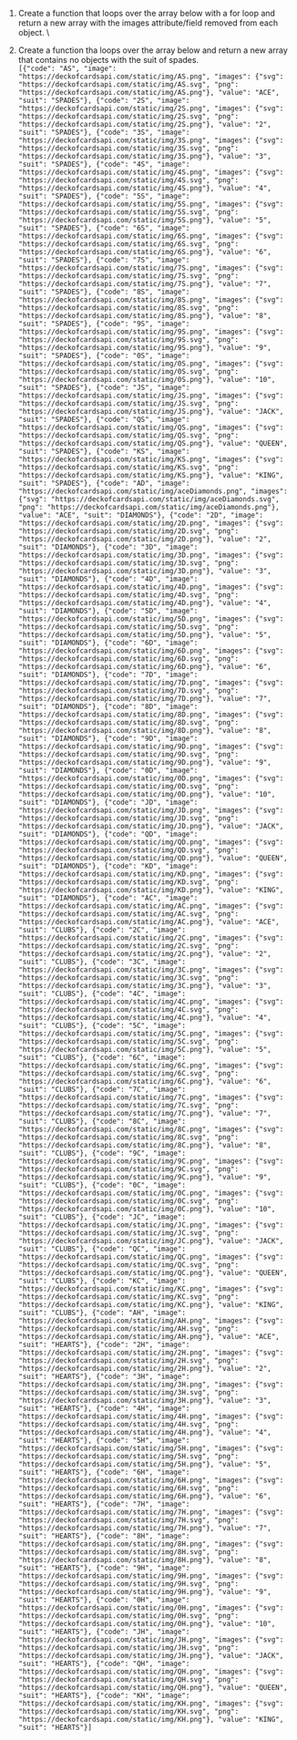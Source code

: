 1. Create a function that loops over the array below with a for loop and return a new array with the images attribute/field removed from each object. \

2. Create a function tha loops over the array below and return a new array that contains no objects with the suit of  spades.\
```[{"code": "AS", "image": "https://deckofcardsapi.com/static/img/AS.png", "images": {"svg": "https://deckofcardsapi.com/static/img/AS.svg", "png": "https://deckofcardsapi.com/static/img/AS.png"}, "value": "ACE", "suit": "SPADES"}, {"code": "2S", "image": "https://deckofcardsapi.com/static/img/2S.png", "images": {"svg": "https://deckofcardsapi.com/static/img/2S.svg", "png": "https://deckofcardsapi.com/static/img/2S.png"}, "value": "2", "suit": "SPADES"}, {"code": "3S", "image": "https://deckofcardsapi.com/static/img/3S.png", "images": {"svg": "https://deckofcardsapi.com/static/img/3S.svg", "png": "https://deckofcardsapi.com/static/img/3S.png"}, "value": "3", "suit": "SPADES"}, {"code": "4S", "image": "https://deckofcardsapi.com/static/img/4S.png", "images": {"svg": "https://deckofcardsapi.com/static/img/4S.svg", "png": "https://deckofcardsapi.com/static/img/4S.png"}, "value": "4", "suit": "SPADES"}, {"code": "5S", "image": "https://deckofcardsapi.com/static/img/5S.png", "images": {"svg": "https://deckofcardsapi.com/static/img/5S.svg", "png": "https://deckofcardsapi.com/static/img/5S.png"}, "value": "5", "suit": "SPADES"}, {"code": "6S", "image": "https://deckofcardsapi.com/static/img/6S.png", "images": {"svg": "https://deckofcardsapi.com/static/img/6S.svg", "png": "https://deckofcardsapi.com/static/img/6S.png"}, "value": "6", "suit": "SPADES"}, {"code": "7S", "image": "https://deckofcardsapi.com/static/img/7S.png", "images": {"svg": "https://deckofcardsapi.com/static/img/7S.svg", "png": "https://deckofcardsapi.com/static/img/7S.png"}, "value": "7", "suit": "SPADES"}, {"code": "8S", "image": "https://deckofcardsapi.com/static/img/8S.png", "images": {"svg": "https://deckofcardsapi.com/static/img/8S.svg", "png": "https://deckofcardsapi.com/static/img/8S.png"}, "value": "8", "suit": "SPADES"}, {"code": "9S", "image": "https://deckofcardsapi.com/static/img/9S.png", "images": {"svg": "https://deckofcardsapi.com/static/img/9S.svg", "png": "https://deckofcardsapi.com/static/img/9S.png"}, "value": "9", "suit": "SPADES"}, {"code": "0S", "image": "https://deckofcardsapi.com/static/img/0S.png", "images": {"svg": "https://deckofcardsapi.com/static/img/0S.svg", "png": "https://deckofcardsapi.com/static/img/0S.png"}, "value": "10", "suit": "SPADES"}, {"code": "JS", "image": "https://deckofcardsapi.com/static/img/JS.png", "images": {"svg": "https://deckofcardsapi.com/static/img/JS.svg", "png": "https://deckofcardsapi.com/static/img/JS.png"}, "value": "JACK", "suit": "SPADES"}, {"code": "QS", "image": "https://deckofcardsapi.com/static/img/QS.png", "images": {"svg": "https://deckofcardsapi.com/static/img/QS.svg", "png": "https://deckofcardsapi.com/static/img/QS.png"}, "value": "QUEEN", "suit": "SPADES"}, {"code": "KS", "image": "https://deckofcardsapi.com/static/img/KS.png", "images": {"svg": "https://deckofcardsapi.com/static/img/KS.svg", "png": "https://deckofcardsapi.com/static/img/KS.png"}, "value": "KING", "suit": "SPADES"}, {"code": "AD", "image": "https://deckofcardsapi.com/static/img/aceDiamonds.png", "images": {"svg": "https://deckofcardsapi.com/static/img/aceDiamonds.svg", "png": "https://deckofcardsapi.com/static/img/aceDiamonds.png"}, "value": "ACE", "suit": "DIAMONDS"}, {"code": "2D", "image": "https://deckofcardsapi.com/static/img/2D.png", "images": {"svg": "https://deckofcardsapi.com/static/img/2D.svg", "png": "https://deckofcardsapi.com/static/img/2D.png"}, "value": "2", "suit": "DIAMONDS"}, {"code": "3D", "image": "https://deckofcardsapi.com/static/img/3D.png", "images": {"svg": "https://deckofcardsapi.com/static/img/3D.svg", "png": "https://deckofcardsapi.com/static/img/3D.png"}, "value": "3", "suit": "DIAMONDS"}, {"code": "4D", "image": "https://deckofcardsapi.com/static/img/4D.png", "images": {"svg": "https://deckofcardsapi.com/static/img/4D.svg", "png": "https://deckofcardsapi.com/static/img/4D.png"}, "value": "4", "suit": "DIAMONDS"}, {"code": "5D", "image": "https://deckofcardsapi.com/static/img/5D.png", "images": {"svg": "https://deckofcardsapi.com/static/img/5D.svg", "png": "https://deckofcardsapi.com/static/img/5D.png"}, "value": "5", "suit": "DIAMONDS"}, {"code": "6D", "image": "https://deckofcardsapi.com/static/img/6D.png", "images": {"svg": "https://deckofcardsapi.com/static/img/6D.svg", "png": "https://deckofcardsapi.com/static/img/6D.png"}, "value": "6", "suit": "DIAMONDS"}, {"code": "7D", "image": "https://deckofcardsapi.com/static/img/7D.png", "images": {"svg": "https://deckofcardsapi.com/static/img/7D.svg", "png": "https://deckofcardsapi.com/static/img/7D.png"}, "value": "7", "suit": "DIAMONDS"}, {"code": "8D", "image": "https://deckofcardsapi.com/static/img/8D.png", "images": {"svg": "https://deckofcardsapi.com/static/img/8D.svg", "png": "https://deckofcardsapi.com/static/img/8D.png"}, "value": "8", "suit": "DIAMONDS"}, {"code": "9D", "image": "https://deckofcardsapi.com/static/img/9D.png", "images": {"svg": "https://deckofcardsapi.com/static/img/9D.svg", "png": "https://deckofcardsapi.com/static/img/9D.png"}, "value": "9", "suit": "DIAMONDS"}, {"code": "0D", "image": "https://deckofcardsapi.com/static/img/0D.png", "images": {"svg": "https://deckofcardsapi.com/static/img/0D.svg", "png": "https://deckofcardsapi.com/static/img/0D.png"}, "value": "10", "suit": "DIAMONDS"}, {"code": "JD", "image": "https://deckofcardsapi.com/static/img/JD.png", "images": {"svg": "https://deckofcardsapi.com/static/img/JD.svg", "png": "https://deckofcardsapi.com/static/img/JD.png"}, "value": "JACK", "suit": "DIAMONDS"}, {"code": "QD", "image": "https://deckofcardsapi.com/static/img/QD.png", "images": {"svg": "https://deckofcardsapi.com/static/img/QD.svg", "png": "https://deckofcardsapi.com/static/img/QD.png"}, "value": "QUEEN", "suit": "DIAMONDS"}, {"code": "KD", "image": "https://deckofcardsapi.com/static/img/KD.png", "images": {"svg": "https://deckofcardsapi.com/static/img/KD.svg", "png": "https://deckofcardsapi.com/static/img/KD.png"}, "value": "KING", "suit": "DIAMONDS"}, {"code": "AC", "image": "https://deckofcardsapi.com/static/img/AC.png", "images": {"svg": "https://deckofcardsapi.com/static/img/AC.svg", "png": "https://deckofcardsapi.com/static/img/AC.png"}, "value": "ACE", "suit": "CLUBS"}, {"code": "2C", "image": "https://deckofcardsapi.com/static/img/2C.png", "images": {"svg": "https://deckofcardsapi.com/static/img/2C.svg", "png": "https://deckofcardsapi.com/static/img/2C.png"}, "value": "2", "suit": "CLUBS"}, {"code": "3C", "image": "https://deckofcardsapi.com/static/img/3C.png", "images": {"svg": "https://deckofcardsapi.com/static/img/3C.svg", "png": "https://deckofcardsapi.com/static/img/3C.png"}, "value": "3", "suit": "CLUBS"}, {"code": "4C", "image": "https://deckofcardsapi.com/static/img/4C.png", "images": {"svg": "https://deckofcardsapi.com/static/img/4C.svg", "png": "https://deckofcardsapi.com/static/img/4C.png"}, "value": "4", "suit": "CLUBS"}, {"code": "5C", "image": "https://deckofcardsapi.com/static/img/5C.png", "images": {"svg": "https://deckofcardsapi.com/static/img/5C.svg", "png": "https://deckofcardsapi.com/static/img/5C.png"}, "value": "5", "suit": "CLUBS"}, {"code": "6C", "image": "https://deckofcardsapi.com/static/img/6C.png", "images": {"svg": "https://deckofcardsapi.com/static/img/6C.svg", "png": "https://deckofcardsapi.com/static/img/6C.png"}, "value": "6", "suit": "CLUBS"}, {"code": "7C", "image": "https://deckofcardsapi.com/static/img/7C.png", "images": {"svg": "https://deckofcardsapi.com/static/img/7C.svg", "png": "https://deckofcardsapi.com/static/img/7C.png"}, "value": "7", "suit": "CLUBS"}, {"code": "8C", "image": "https://deckofcardsapi.com/static/img/8C.png", "images": {"svg": "https://deckofcardsapi.com/static/img/8C.svg", "png": "https://deckofcardsapi.com/static/img/8C.png"}, "value": "8", "suit": "CLUBS"}, {"code": "9C", "image": "https://deckofcardsapi.com/static/img/9C.png", "images": {"svg": "https://deckofcardsapi.com/static/img/9C.svg", "png": "https://deckofcardsapi.com/static/img/9C.png"}, "value": "9", "suit": "CLUBS"}, {"code": "0C", "image": "https://deckofcardsapi.com/static/img/0C.png", "images": {"svg": "https://deckofcardsapi.com/static/img/0C.svg", "png": "https://deckofcardsapi.com/static/img/0C.png"}, "value": "10", "suit": "CLUBS"}, {"code": "JC", "image": "https://deckofcardsapi.com/static/img/JC.png", "images": {"svg": "https://deckofcardsapi.com/static/img/JC.svg", "png": "https://deckofcardsapi.com/static/img/JC.png"}, "value": "JACK", "suit": "CLUBS"}, {"code": "QC", "image": "https://deckofcardsapi.com/static/img/QC.png", "images": {"svg": "https://deckofcardsapi.com/static/img/QC.svg", "png": "https://deckofcardsapi.com/static/img/QC.png"}, "value": "QUEEN", "suit": "CLUBS"}, {"code": "KC", "image": "https://deckofcardsapi.com/static/img/KC.png", "images": {"svg": "https://deckofcardsapi.com/static/img/KC.svg", "png": "https://deckofcardsapi.com/static/img/KC.png"}, "value": "KING", "suit": "CLUBS"}, {"code": "AH", "image": "https://deckofcardsapi.com/static/img/AH.png", "images": {"svg": "https://deckofcardsapi.com/static/img/AH.svg", "png": "https://deckofcardsapi.com/static/img/AH.png"}, "value": "ACE", "suit": "HEARTS"}, {"code": "2H", "image": "https://deckofcardsapi.com/static/img/2H.png", "images": {"svg": "https://deckofcardsapi.com/static/img/2H.svg", "png": "https://deckofcardsapi.com/static/img/2H.png"}, "value": "2", "suit": "HEARTS"}, {"code": "3H", "image": "https://deckofcardsapi.com/static/img/3H.png", "images": {"svg": "https://deckofcardsapi.com/static/img/3H.svg", "png": "https://deckofcardsapi.com/static/img/3H.png"}, "value": "3", "suit": "HEARTS"}, {"code": "4H", "image": "https://deckofcardsapi.com/static/img/4H.png", "images": {"svg": "https://deckofcardsapi.com/static/img/4H.svg", "png": "https://deckofcardsapi.com/static/img/4H.png"}, "value": "4", "suit": "HEARTS"}, {"code": "5H", "image": "https://deckofcardsapi.com/static/img/5H.png", "images": {"svg": "https://deckofcardsapi.com/static/img/5H.svg", "png": "https://deckofcardsapi.com/static/img/5H.png"}, "value": "5", "suit": "HEARTS"}, {"code": "6H", "image": "https://deckofcardsapi.com/static/img/6H.png", "images": {"svg": "https://deckofcardsapi.com/static/img/6H.svg", "png": "https://deckofcardsapi.com/static/img/6H.png"}, "value": "6", "suit": "HEARTS"}, {"code": "7H", "image": "https://deckofcardsapi.com/static/img/7H.png", "images": {"svg": "https://deckofcardsapi.com/static/img/7H.svg", "png": "https://deckofcardsapi.com/static/img/7H.png"}, "value": "7", "suit": "HEARTS"}, {"code": "8H", "image": "https://deckofcardsapi.com/static/img/8H.png", "images": {"svg": "https://deckofcardsapi.com/static/img/8H.svg", "png": "https://deckofcardsapi.com/static/img/8H.png"}, "value": "8", "suit": "HEARTS"}, {"code": "9H", "image": "https://deckofcardsapi.com/static/img/9H.png", "images": {"svg": "https://deckofcardsapi.com/static/img/9H.svg", "png": "https://deckofcardsapi.com/static/img/9H.png"}, "value": "9", "suit": "HEARTS"}, {"code": "0H", "image": "https://deckofcardsapi.com/static/img/0H.png", "images": {"svg": "https://deckofcardsapi.com/static/img/0H.svg", "png": "https://deckofcardsapi.com/static/img/0H.png"}, "value": "10", "suit": "HEARTS"}, {"code": "JH", "image": "https://deckofcardsapi.com/static/img/JH.png", "images": {"svg": "https://deckofcardsapi.com/static/img/JH.svg", "png": "https://deckofcardsapi.com/static/img/JH.png"}, "value": "JACK", "suit": "HEARTS"}, {"code": "QH", "image": "https://deckofcardsapi.com/static/img/QH.png", "images": {"svg": "https://deckofcardsapi.com/static/img/QH.svg", "png": "https://deckofcardsapi.com/static/img/QH.png"}, "value": "QUEEN", "suit": "HEARTS"}, {"code": "KH", "image": "https://deckofcardsapi.com/static/img/KH.png", "images": {"svg": "https://deckofcardsapi.com/static/img/KH.svg", "png": "https://deckofcardsapi.com/static/img/KH.png"}, "value": "KING", "suit": "HEARTS"}]```
